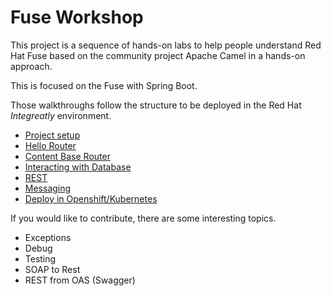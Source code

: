 # Fuse Workshop

This project is a sequence of hands-on labs to help people understand Red Hat Fuse based on the community project Apache Camel  in a hands-on approach.

This is focused on the Fuse with Spring Boot.

Those walkthroughs follow the structure to be deployed in the Red Hat *Integreatly* environment.

* [Project setup](walkthroughs/00-project-setup/walkthrough.adoc)
* [Hello Router](walkthroughs/01-hello-router/walkthrough.adoc)
* [Content Base Router](walkthroughs/02-camel-cbr/walkthrough.adoc)
* [Interacting with Database](walkthroughs/03-camel-sql/walkthrough.adoc)
* [REST](walkthroughs/04-camel-rest/walkthrough.adoc)
* [Messaging](walkthroughs/05-camel-messaging/walkthrough.adoc)
* [Deploy in Openshift/Kubernetes](walkthroughs/06-camel-openshift/walkthrough.adoc)

If you would like to contribute, there are some interesting topics.

* Exceptions
* Debug
* Testing
* SOAP to Rest
* REST from OAS (Swagger)
